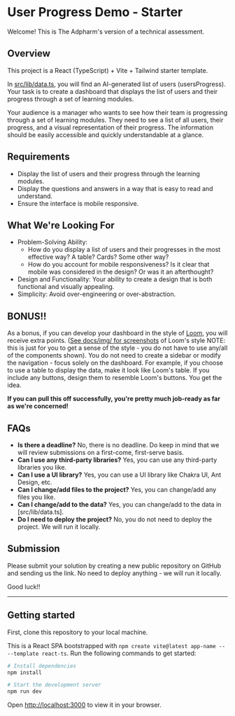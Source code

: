 # User Progress Demo - Starter

Welcome! This is The Adpharm's version of a technical assessment.

## Overview

This project is a React (TypeScript) + Vite + Tailwind starter template.

In [src/lib/data.ts](src/lib/data.ts), you will find an AI-generated list of users (usersProgress). Your task is to create a dashboard that displays the list of users and their progress through a set of learning modules.

Your audience is a manager who wants to see how their team is progressing through a set of learning modules. They need to see a list of all users, their progress, and a visual representation of their progress. The information should be easily accessible and quickly understandable at a glance.

## Requirements

- Display the list of users and their progress through the learning modules.
- Display the questions and answers in a way that is easy to read and understand.
- Ensure the interface is mobile responsive.

## What We're Looking For

- Problem-Solving Ability:
  - How do you display a list of users and their progresses in the most effective way? A table? Cards? Some other way?
  - How do you account for mobile responsiveness? Is it clear that mobile was considered in the design? Or was it an afterthought?
- Design and Functionality: Your ability to create a design that is both functional and visually appealing.
- Simplicity: Avoid over-engineering or over-abstraction.

## BONUS!!

As a bonus, if you can develop your dashboard in the style of [Loom](https://www.loom.com/), you will receive extra points. ([See docs/img/ for screenshots](docs/img/) of Loom's style NOTE: this is just for you to get a sense of the style - you do not have to use any/all of the components shown). You do not need to create a sidebar or modify the navigation - focus solely on the dashboard. For example, if you choose to use a table to display the data, make it look like Loom's table. If you include any buttons, design them to resemble Loom's buttons. You get the idea.

**If you can pull this off successfully, you're pretty much job-ready as far as we're concerned!**

## FAQs

- **Is there a deadline?** No, there is no deadline. Do keep in mind that we will review submissions on a first-come, first-serve basis.
- **Can I use any third-party libraries?** Yes, you can use any third-party libraries you like.
- **Can I use a UI library?** Yes, you can use a UI library like Chakra UI, Ant Design, etc.
- **Can I change/add files to the project?** Yes, you can change/add any files you like.
- **Can I change/add to the data?** Yes, you can change/add to the data in [src/lib/data.ts].
- **Do I need to deploy the project?** No, you do not need to deploy the project. We will run it locally.

## Submission

Please submit your solution by creating a new public repository on GitHub and sending us the link. No need to deploy anything - we will run it locally.

Good luck!!

---

## Getting started

First, clone this repository to your local machine.

This is a React SPA bootstrapped with `npm create vite@latest app-name -- --template react-ts`. Run the following commands to get started:

```bash
# Install dependencies
npm install

# Start the development server
npm run dev
```

Open [http://localhost:3000](http://localhost:3000) to view it in your browser.
